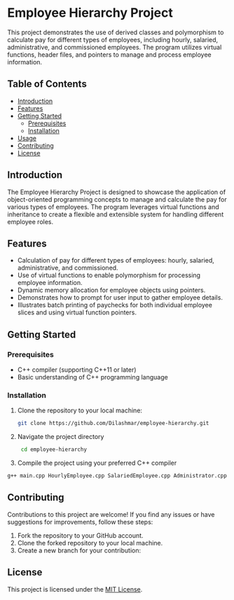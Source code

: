# Employee Hierarchy Project

This project demonstrates the use of derived classes and polymorphism to calculate pay for different types of employees, including hourly, salaried, administrative, and commissioned employees. The program utilizes virtual functions, header files, and pointers to manage and process employee information.

## Table of Contents

- [Introduction](#introduction)
- [Features](#features)
- [Getting Started](#getting-started)
  - [Prerequisites](#prerequisites)
  - [Installation](#installation)
- [Usage](#usage)
- [Contributing](#contributing)
- [License](#license)

## Introduction

The Employee Hierarchy Project is designed to showcase the application of object-oriented programming concepts to manage and calculate the pay for various types of employees. The program leverages virtual functions and inheritance to create a flexible and extensible system for handling different employee roles.

## Features

- Calculation of pay for different types of employees: hourly, salaried, administrative, and commissioned.
- Use of virtual functions to enable polymorphism for processing employee information.
- Dynamic memory allocation for employee objects using pointers.
- Demonstrates how to prompt for user input to gather employee details.
- Illustrates batch printing of paychecks for both individual employee slices and using virtual function pointers.

## Getting Started

### Prerequisites

- C++ compiler (supporting C++11 or later)
- Basic understanding of C++ programming language

### Installation

1. Clone the repository to your local machine:

   ```bash
   git clone https://github.com/Dilashmar/employee-hierarchy.git

1. Navigate the project directory
   ```bash
    cd employee-hierarchy

2. Compile the project using your preferred C++ compiler
  ```bash
  g++ main.cpp HourlyEmployee.cpp SalariedEmployee.cpp Administrator.cpp CommissionEmployee.cpp -o employee_hierarchy
```

## Contributing

Contributions to this project are welcome! If you find any issues or have suggestions for improvements, follow these steps:

1. Fork the repository to your GitHub account.
2. Clone the forked repository to your local machine.
3. Create a new branch for your contribution:

## License

This project is licensed under the [MIT License](LICENSE).

